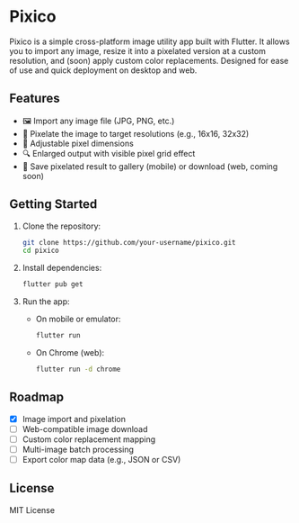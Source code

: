 # Pixico

Pixico is a simple cross-platform image utility app built with Flutter. It allows you to import any image, resize it into a pixelated version at a custom resolution, and (soon) apply custom color replacements. Designed for ease of use and quick deployment on desktop and web.

## Features

* 🖼 Import any image file (JPG, PNG, etc.)
* 🔲 Pixelate the image to target resolutions (e.g., 16x16, 32x32)
* 📐 Adjustable pixel dimensions
* 🔍 Enlarged output with visible pixel grid effect
* 💾 Save pixelated result to gallery (mobile) or download (web, coming soon)

## Getting Started

1. Clone the repository:

   ```bash
   git clone https://github.com/your-username/pixico.git
   cd pixico
   ```

2. Install dependencies:

   ```bash
   flutter pub get
   ```

3. Run the app:

   * On mobile or emulator:

     ```bash
     flutter run
     ```
   * On Chrome (web):

     ```bash
     flutter run -d chrome
     ```

## Roadmap

* [x] Image import and pixelation
* [ ] Web-compatible image download
* [ ] Custom color replacement mapping
* [ ] Multi-image batch processing
* [ ] Export color map data (e.g., JSON or CSV)

## License

MIT License